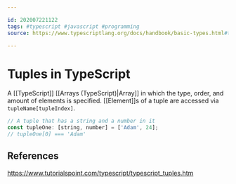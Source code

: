 ```yaml
---

id: 202007221122
tags: #typescript #javascript #programming
source: https://www.typescriptlang.org/docs/handbook/basic-types.html#tuple

---
```


# Tuples in TypeScript
A [[TypeScript]] [[Arrays (TypeScript)|Array]] in which the type, order, and amount of elements is specified. [[Element]]s of a tuple are accessed via `tupleName[tupleIndex]`.

```js
// A tuple that has a string and a number in it
const tupleOne: [string, number] = ['Adam', 24];
// tupleOne[0] === 'Adam'
```


## References
https://www.tutorialspoint.com/typescript/typescript_tuples.htm

